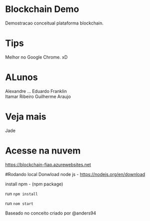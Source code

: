 # Blockchain Demo
Demostracao conceitual plataforma blockchain.

# Tips 
Melhor no Google Chrome. xD

# ALunos 
Alexandre  ...
Eduardo Franklin  
Itamar Ribeiro 
Guilherme Araujo

# Veja mais 
Jade 

# Acesse na nuvem
https://blockchain-fiap.azurewebsites.net



#Rodando local
Donwload node js - https://nodejs.org/en/download

install npm -  (npm package)


run `npm install`


run `nom start`

Baseado no conceito criado por @anders94
